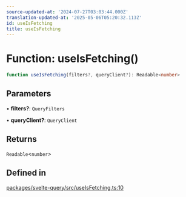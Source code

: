 ```yaml
---
source-updated-at: '2024-07-27T03:03:44.000Z'
translation-updated-at: '2025-05-06T05:20:32.113Z'
id: useIsFetching
title: useIsFetching
---
```


# Function: useIsFetching()

```ts
function useIsFetching(filters?, queryClient?): Readable<number>
```

## Parameters

• **filters?**: `QueryFilters`

• **queryClient?**: `QueryClient`

## Returns

`Readable`\<`number`\>

## Defined in

[packages/svelte-query/src/useIsFetching.ts:10](https://github.com/TanStack/query/blob/dac5da5416b82b0be38a8fb34dde1fc6670f0a59/packages/svelte-query/src/useIsFetching.ts#L10)
